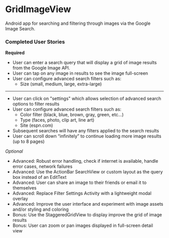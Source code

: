 GridImageView
=============

Android app for searching and filtering through images via the Google Image Search.

### Completed User Stories

__Required__
* User can enter a search query that will display a grid of image results from the Google Image API.
* User can tap on any image in results to see the image full-screen
* User can configure advanced search filters such as:
  * Size (small, medium, large, extra-large)

- - -

* User can click on "settings" which allows selection of advanced search options to filter results
* User can configure advanced search filters such as:
  * Color filter (black, blue, brown, gray, green, etc...)
  * Type (faces, photo, clip art, line art)
  * Site (espn.com)
* Subsequent searches will have any filters applied to the search results
* User can scroll down “infinitely” to continue loading more image results (up to 8 pages)

_Optional_
* Advanced: Robust error handling, check if internet is available, handle error cases, network failures
* Advanced: Use the ActionBar SearchView or custom layout as the query box instead of an EditText
* Advanced: User can share an image to their friends or email it to themselves
* Advanced: Replace Filter Settings Activity with a lightweight modal overlay
* Advanced: Improve the user interface and experiment with image assets and/or styling and coloring
* Bonus: Use the StaggeredGridView to display improve the grid of image results
* Bonus: User can zoom or pan images displayed in full-screen detail view
